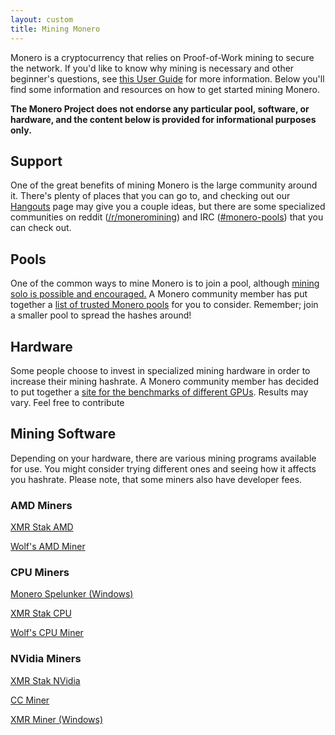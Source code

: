 ```yaml
---
layout: custom
title: Mining Monero
---
```

<div class="mining">
<div class="center-xs container description">
<p>Monero is a cryptocurrency that relies on Proof-of-Work mining to secure the network. If you'd like to know why mining is necessary and other beginner's questions, see <a href="">this User Guide</a> for more information. Below you'll find some information and resources on how to get started mining Monero.</p>

<p><strong>The Monero Project does not endorse any particular pool, software, or hardware, and the content below is provided for informational purposes only.</strong></p>
</div>

<section class="container">
        <div class="row">      
            <!-- full block-->
            <div class="full col-lg-12 col-md-12 col-sm-12 col-xs-12">
                <div class="info-block">
                    <div class="row center-xs">
                        <div class="col">
                            <h2>Support</h2>
                        </div>
                    </div>
                    <div class="row center-xs">
                    <p>One of the great benefits of mining Monero is the large community around it. There's plenty of places that you can go to, and checking out our <a href="/community/hangouts/">Hangouts</a> page may give you a couple ideas, but there are some specialized communities on reddit (<a href="https://www.reddit.com/r/MoneroMining/" target="_blank">/r/moneromining</a>) and IRC (<a href="irc://chat.freenode.net/#monero-pools" target="_blank">#monero-pools</a>) that you can check out.</p>
                    </div>
                </div>
            </div>
            <!-- end full block -->
        </div>
    </section>
<section class="container">
        <div class="row">
            <div class="left half no-pad-sm col-lg-6 col-md-6 col-sm-12 col-xs-12">
                <div class="info-block">
                    <div class="row center-xs">
                        <div class="col">
                            <h2>Pools</h2>
                        </div>
                    </div>
                    <div class="row center-xs">
                       <p>One of the common ways to mine Monero is to join a pool, although <a href="">mining solo is possible and encouraged.</a> A Monero community member has put together a <a href="http://moneropools.com/">list of trusted Monero pools</a> for you to consider. Remember; join a smaller pool to spread the hashes around!</p>
                    </div>
                </div>
            </div>
            <div class="right half col-lg-6 col-md-6 col-sm-12 col-xs-12">
                <div class="info-block">
                    <div class="row center-xs">
                        <div class="col">
                            <h2>Hardware</h2>
                        </div>
                    </div>
                    <div class="row center-xs">
                       <p>Some people choose to invest in specialized mining hardware in order to increase their mining hashrate. A Monero community member has decided to put together a <a href="http://monerobenchmarks.info/">site for the benchmarks of different GPUs</a>. Results may vary. Feel free to contribute</p>
                    </div>
                </div>
            </div>
        </div>
    </section>
    <section class="container">
        <div class="row">      
            <!-- full block-->
            <div class="full col-lg-12 col-md-12 col-sm-12 col-xs-12">
                <div class="info-block">
                    <div class="row center-xs">
                        <div class="col">
                            <h2>Mining Software</h2>
                        </div>
                    </div>
                    <div class="row center-xs">
                       <p>Depending on your hardware, there are various mining programs available for use. You might consider trying different ones and seeing how it affects you hashrate. Please note, that some miners also have developer fees.</p>
                    </div>
                    <div class="row miners">
                        <div class="col-md-4 col-xs-12 center-xs">
                            <h3>AMD Miners</h3>
                            <p><a href="https://github.com/fireice-uk/xmr-stak-amd" target="_blank">XMR Stak AMD</a></p>
                            <p><a href="https://github.com/OhGodAPet/wolf-xmr-miner" target="_blank">Wolf's AMD Miner</a></p>
                        </div>
                        <div class="col-md-4 col-xs-12 center-xs">
                            <h3>CPU Miners</h3>
                            <p><a href="https://github.com/jwinterm/monerospelunker/releases" target="_blank">Monero Spelunker (Windows)</a></p>
                            <p><a href="https://github.com/fireice-uk/xmr-stak-cpu" target="_blank">XMR Stak CPU</a></p>
                            <p><a href="https://github.com/OhGodAPet/cpuminer-multi" target="_blank">Wolf's CPU Miner</a></p>
                        </div>
                        <div class="col-md-4 col-xs-12 center-xs">
                            <h3>NVidia Miners</h3>
                            <p><a href="https://github.com/fireice-uk/xmr-stak-nvidia" target="_blank">XMR Stak NVidia</a></p>
                            <p><a href="https://github.com/tsiv/ccminer-cryptonight" target="_blank">CC Miner</a></p>
                            <p><a href="https://github.com/xmrMiner/xmrMiner-Win64" target="_blank">XMR Miner (Windows)</a></p>
                        </div>
                    </div>
                </div>
            </div>
            <!-- end full block -->
        </div>
    </section>
    

</div>